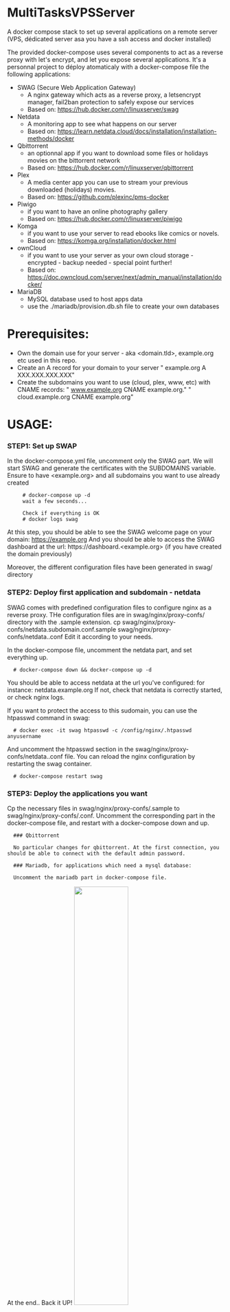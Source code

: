 # MultiTasksVPSServer

A docker compose stack to set up several applications on a remote server (VPS, dédicated server asa you have a ssh access and docker installed)

The provided docker-compose uses several components to act as a reverse proxy with let's encrypt, and let you expose several applications.
It's a personnal project to déploy atomaticaly with a docker-compose file the following applications:
   - SWAG (Secure Web Application Gateway)
      - A nginx gateway which acts as a reverse proxy, a letsencrypt manager, fail2ban protection to safely expose our services
      - Based on: https://hub.docker.com/r/linuxserver/swag
   - Netdata
      - A monitoring app to see what happens on our server
      - Based on: https://learn.netdata.cloud/docs/installation/installation-methods/docker
   - Qbittorrent
      - an optionnal app if you want to download some files or holidays movies on the bittorrent network
      - Based on: https://hub.docker.com/r/linuxserver/qbittorrent
   - Plex
      - A media center app you can use to stream your previous downloaded (holidays) movies.
      - Based on: https://github.com/plexinc/pms-docker
   - Piwigo
      - if you want to have an online photography gallery
      - Based on: https://hub.docker.com/r/linuxserver/piwigo
   - Komga
      - if you want to use your server to read ebooks like comics or novels.
      - Based on: https://komga.org/installation/docker.html
   - ownCloud
      - if you want to use your server as your own cloud storage - encrypted - backup needed - special point further!
      - Based on: https://doc.owncloud.com/server/next/admin_manual/installation/docker/
   - MariaDB
      - MySQL database used to host apps data
      - use the ./mariadb/provision.db.sh file to create your own databases

# Prerequisites:

- Own the domain use for your server - aka <domain.tld>, example.org etc used in this repo. 
- Create an A record for your domain to your server
   " example.org A XXX.XXX.XXX.XXX"
- Create the subdomains you want to use (cloud, plex, www, etc) with CNAME records:
   " www.example.org CNAME example.org."
   " cloud.example.org CNAME example.org"

# USAGE:
   ### STEP1: Set up SWAP
   
   In the docker-compose.yml file, uncomment only the SWAG part.
   We will start SWAG and generate the certificates with the SUBDOMAINS variable.
   Ensure to have <example.org> and all subdomains you want to use already created
      
         # docker-compose up -d
         wait a few seconds...
   
         Check if everything is OK
         # docker logs swag

   At this step, you should be able to see the SWAG welcome page on your domain: https://example.org
   And you should be able to access the SWAG dashboard at the url: https://dashboard.<example.org> (if you have created the domain previously)

   Moreover, the different configuration files have been generated in swag/ directory

   ### STEP2: Deploy first application and subdomain - netdata
   
   SWAG comes with predefined configuration files to configure nginx as a reverse proxy. THe configuration files are in swag/nginx/proxy-confs/ directory with the .sample extension.
   cp swag/nginx/proxy-confs/netdata.subdomain.conf.sample swag/nginx/proxy-confs/netdata.<something>.conf
   Edit it according to your needs.

   In the docker-compose file, uncomment the netdata part, and set everything up.

      # docker-compose down && docker-compose up -d

   You should be able to access netdata at the url you've configured: for instance: netdata.example.org
   If not, check that netdata is correctly started, or check nginx logs.

   If you want to protect the access to this sudomain, you can use the htpasswd command in swag:

      # docker exec -it swag htpasswd -c /config/nginx/.htpasswd anyusername

   And uncomment the htpasswd section in the swag/nginx/proxy-confs/netdata.<something>.conf file.
   You can reload the nginx configuration by restarting the swag container.
   
      # docker-compose restart swag
   

   ### STEP3: Deploy the applications you want
   
   Cp the necessary files in swag/nginx/proxy-confs/<apps>.sample to swag/nginx/proxy-confs/<apps>.conf.
   Uncomment the corresponding part in the docker-compose file, and restart with a docker-compose down and up.
   
      ### Qbittorrent
   
      No particular changes for qbittorrent. At the first connection, you should be able to connect with the default admin password.
      
      ### Mariadb, for applications which need a mysql database:
   
      Uncomment the mariadb part in docker-compose file.
   
   At the end.. Back it UP!
    [<img src="[https://i.ytimg.com/vi/Hc79sDi3f0U/maxresdefault.jpg](https://img.youtube.com/vi/jo1cyl0QbWo/0.jpg)" width="50%">](https://www.youtube.com/watch?v=jo1cyl0QbWo "Now")
